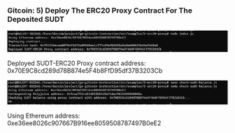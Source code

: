 ### Gitcoin: 5) Deploy The ERC20 Proxy Contract For The Deposited SUDT
![5-deployed-sc](5-deployed-sc.jpg)

Deployed SUDT-ERC20 Proxy contract address: 0x70E9C8cd289d78B874e5F4b8FfD95df37B3203Cb

![5-check-balance](5-check-balance.jpg)

Using Ethereum address: 0xe36ee8026c907667B916ee8059508787497B0eE2

